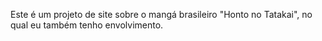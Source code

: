 Este é um projeto de site sobre o mangá brasileiro "Honto no Tatakai", no qual eu também tenho envolvimento.
